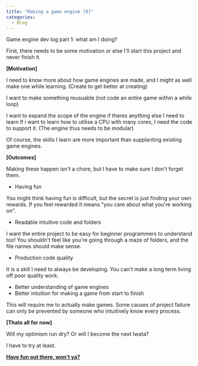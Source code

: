 ```yaml
--- 
title: "Making a game engine [0]"
categories:
  - Blog
---
```


Game engine dev log part 1: what am I doing?

First, there needs to be some motivation or else I'll start this project and never finish it.

<b>[Motivation]</b>

I need to know more about how game engines are made, and I might as well make one while learning.
(Create to get better at creating)

I want to make something reusuable (not code an entire game within a while loop)

I want to expand the scope of the engine if theres anything else I need to learn
If i want to learn how to utilise a CPU with many cores, I need the code to support it.
(The engine thus needs to be modular)

Of course, the skills I learn are more important than supplanting existing game engines.

<b>[Outcomes]</b>

Making these happen isn't a chore, but I have to make sure I don't forget them.

 - Having fun

You might think having fun is difficult, but the secret is just finding your own rewards. 
If you feel rewarded it means "you care about what you're working on".

 - Readable intuitive code and folders
 
I want the entire project to be easy for beginner programmers to understand too!
You shouldn't feel like you're going through a maze of folders, and the file names should make sense.
 
 - Production code quality

It is a skill I need to always be developing. You can't make a long term living off poor quality work.

 - Better understanding of game engines
 - Better intuition for making a game from start to finish

This will require me to actually make games. Some causes of project failure can only be prevented by someone who intuitively know every process.

<b>[Thats all for now]</b>

Will my optimism run dry? Or will I become the next Iwata?

I have to try at least.

<b><a href="https://github.com/iuyhcdfs/amaneshi">Have fun out there, won't ya?</a></b>
